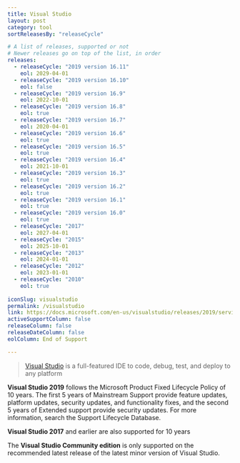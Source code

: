 ```yaml
---
title: Visual Studio
layout: post
category: tool
sortReleasesBy: "releaseCycle"

# A list of releases, supported or not
# Newer releases go on top of the list, in order
releases:
  - releaseCycle: "2019 version 16.11"
    eol: 2029-04-01
  - releaseCycle: "2019 version 16.10"
    eol: false
  - releaseCycle: "2019 version 16.9"
    eol: 2022-10-01
  - releaseCycle: "2019 version 16.8"
    eol: true
  - releaseCycle: "2019 version 16.7"
    eol: 2020-04-01
  - releaseCycle: "2019 version 16.6"
    eol: true
  - releaseCycle: "2019 version 16.5"
    eol: true
  - releaseCycle: "2019 version 16.4"
    eol: 2021-10-01
  - releaseCycle: "2019 version 16.3"
    eol: true
  - releaseCycle: "2019 version 16.2"
    eol: true
  - releaseCycle: "2019 version 16.1"
    eol: true
  - releaseCycle: "2019 version 16.0"
    eol: true
  - releaseCycle: "2017"
    eol: 2027-04-01
  - releaseCycle: "2015"
    eol: 2025-10-01
  - releaseCycle: "2013"
    eol: 2024-01-01
  - releaseCycle: "2012"
    eol: 2023-01-01
  - releaseCycle: "2010"
    eol: true
    
iconSlug: visualstudio
permalink: /visualstudio
link: https://docs.microsoft.com/en-us/visualstudio/releases/2019/servicing
activeSupportColumn: false
releaseColumn: false
releaseDateColumn: false
eolColumn: End of Support

---
```

> [Visual Studio](https://visualstudio.microsoft.com/) is a full-featured IDE to code, debug, test, and deploy to any platform  

**Visual Studio 2019** follows the Microsoft Product Fixed Lifecycle Policy of 10 years. The first 5 years of Mainstream Support provide feature updates, platform updates, security updates, and functionality fixes, and the second 5 years of Extended support provide security updates. For more information, search the Support Lifecycle Database.

**Visual Studio 2017** and earlier are also supported for 10 years

The **Visual Studio Community edition** is only supported on the recommended latest release of the latest minor version of Visual Studio.
